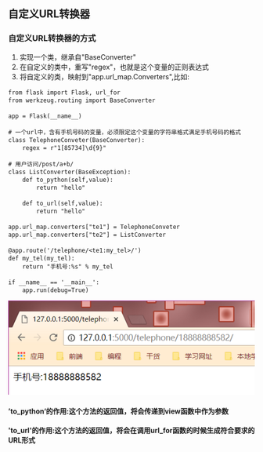 ## 自定义URL转换器

### 自定义URL转换器的方式

1. 实现一个类，继承自"BaseConverter"
2. 在自定义的类中，重写"regex"，也就是这个变量的正则表达式
3. 将自定义的类，映射到"app.url\_map.Converters",比如:

```
from flask import Flask, url_for
from werkzeug.routing import BaseConverter

app = Flask(__name__)

# 一个url中，含有手机号码的变量，必须限定这个变量的字符串格式满足手机号码的格式
class TelephoneConveter(BaseConverter):
    regex = r"1[85734]\d{9}"

# 用户访问/post/a+b/
class ListConverter(BaseException):
    def to_python(self,value):
        return "hello"

    def to_url(self,value):
        return "hello"

app.url_map.converters["te1"] = TelephoneConveter
app.url_map.converters["te2"] = ListConverter

@app.route('/telephone/<te1:my_tel>/')
def my_tel(my_tel):
    return "手机号:%s" % my_tel

if __name__ == '__main__':
    app.run(debug=True)

```

![](/assets/09-1.png)

#### ’to\_python‘的作用:这个方法的返回值，将会传递到view函数中作为参数

#### 'to\_url'的作用:这个方法的返回值，将会在调用url\_for函数的时候生成符合要求的URL形式



